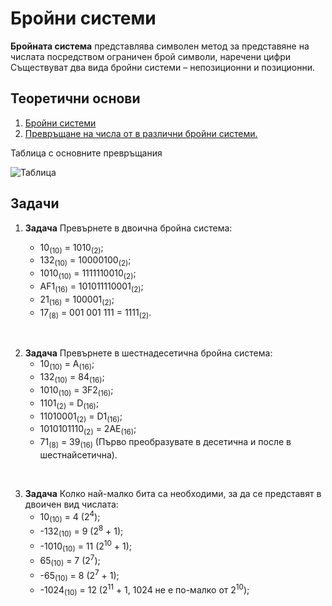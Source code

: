 # Бройни системи

**Бройната система** представлява символен метод за представяне на числата посредством ограничен брой символи, наречени цифри Съществуват два вида бройни системи – непозиционни и позиционни.

## Теоретични основи

 1. [Бройни системи](https://ucha.se/watch/9995/broyni-sistemi)
 2. [Превръщане на числа от в различни бройни системи.](https://ucha.se/watch/9923/prevrashtane-na-chisla-v-razlichni-broyni-sistemi)

Таблица с основните превръщания

![Таблица](https://bekimdauti.files.wordpress.com/2019/10/hexadecimal-system.jpg)
## Задачи

 1. **Задача** Превърнете в двоична бройна система:

     - 10<sub>(10)</sub> = 1010<sub>(2)</sub>;
     - 132<sub>(10)</sub> = 10000100<sub>(2)</sub>;
     - 1010<sub>(10)</sub> = 1111110010<sub>(2)</sub>;
     - AF1<sub>(16)</sub> = 101011110001<sub>(2)</sub>;
     - 21<sub>(16)</sub> = 100001<sub>(2)</sub>;
     - 17<sub>(8)</sub> = 001 001 111 = 1111<sub>(2)</sub>.

<br>

2. **Задача** Превърнете в шестнадесетична бройна система:
     - 10<sub>(10)</sub> = A<sub>(16)</sub>;
     - 132<sub>(10)</sub> = 84<sub>(16)</sub>;
     - 1010<sub>(10)</sub> = 3F2<sub>(16)</sub>;
     - 1101<sub>(2)</sub> = D<sub>(16)</sub>;
     - 11010001<sub>(2)</sub> = D1<sub>(16)</sub>;
     - 1010101110<sub>(2)</sub> = 2AE<sub>(16)</sub>;
     - 71<sub>(8)</sub> = 39<sub>(16)</sub> (Първо преобразувате в десетична и после в шестнайсетична).

<br>

3. **Задача** Колко най-малко бита са необходими, за да се представят в двоичен вид числата:
     - 10<sub>(10)</sub> = 4 (2<sup>4</sup>);
     - -132<sub>(10)</sub> = 9 (2<sup>8</sup> + 1);
     - -1010<sub>(10)</sub> = 11 (2<sup>10</sup> + 1);
     -  65<sub>(10)</sub> = 7 (2<sup>7</sup>);
     - -65<sub>(10)</sub> = 8 (2<sup>7</sup> + 1);
     - -1024<sub>(10)</sub> = 12 (2<sup>11</sup> + 1, 1024 не е по-малко от 2<sup>10</sup>);
